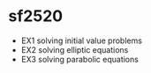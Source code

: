 # sf2520

- EX1 solving initial value problems
- EX2 solving elliptic equations
- EX3 solving parabolic equations
